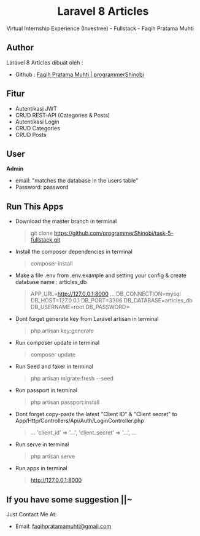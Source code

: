 <h1 align="center">Laravel 8 Articles</h1>
<p>Virtual Internship Experience (Investree) - Fullstack - Faqih Pratama Muhti</p>

## Author

Laravel 8 Articles dibuat oleh :

- Github : <a href="https://github.com/programmerShinobi"> Faqih Pratama Muhti | programmerShinobi </a>

## Fitur 

- Autentikasi JWT
- CRUD REST-API (Categories & Posts)
- Autentikasi Login
- CRUD Categories
- CRUD Posts

## User

**Admin**

- email: "matches the database in the users table" 
- Password: password


## Run This Apps
- Download the master branch in terminal
	> git clone https://github.com/programmerShinobi/task-5-fullstack.git
- Install the composer dependencies in terminal
	> composer install
- Make a file .env from .env.example and setting your config & create database name :  articles_db
    > APP_URL=http://127.0.0.1:8000
    > ...
    > DB_CONNECTION=mysql
    > DB_HOST=127.0.0.1
    > DB_PORT=3306
    > DB_DATABASE=articles_db
    > DB_USERNAME=root
    > DB_PASSWORD=
- Dont forget generate key from Laravel artisan in terminal
	> php artisan key:generate
- Run composer update in terminal
	> composer update
- Run Seed and faker in terminal
	> php artisan migrate:fresh --seed
- Run passport in terminal
	> php artisan passport:install
- Dont forget copy-paste the latest "Client ID" & "Client secret" to App/Http/Controllers/Api/Auth/LoginController.php
    > ...
    > 'client_id' => '...',
    > 'client_secret' => '...',
    > ... 
- Run serve in terminal
    > php artisan serve
- Run apps in terminal
	> http://127.0.0.1:8000


## If you have some suggestion ||~
Just Contact Me At:
- Email: [faqihpratamamuhti@gmail.com](mailto:faqihpratamamuhti@gmail.com)
